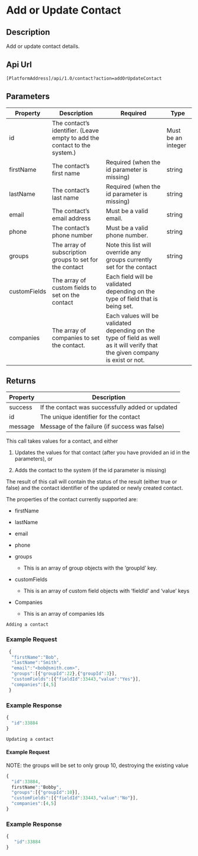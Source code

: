 # Add or Update Contact

## Description

Add or update contact details.

## Api Url

`[PlatformAddress]/api/1.0/contact?action=addOrUpdateContact`

## Parameters

| Property | Description | Required | Type |
| --- | --- | --- | --- |
| id           | The contact’s identifier. (Leave empty to add the contact to the system.) | | Must be an integer |
| firstName    | The contact’s first name                                                  | Required (when the id parameter is missing) | string |
| lastName     | The contact’s last name                                                   | Required (when the id parameter is missing) | string |
| email        | The contact’s email address                                               | Must be a valid email. | string |
| phone        | The contact’s phone number                                                | Must be a valid phone number. | string |
| groups       | The array of subscription groups to set for the contact                   | Note this list will override any groups currently set for the contact  | string |
| customFields | The array of custom fields to set on the contact                          | Each field will be validated depending on the type of field that is being set. |  |
| companies    | The array of companies to set the contact.                                | Each values will be validated depending on the type of field as well as it will verify that the given company is exist or not. | |


## Returns

| Property | Description |
| --- | --- |
| success | If the contact was successfully added or updated |
| id      | The unique identifier for the contact            |
| message | Message of the failure (if success was false)    |

This call takes values for a contact, and either

1.  Updates the values for that contact (after you have provided an id in the
    parameters), or

2.  Adds the contact to the system (if the id parameter is missing)

The result of this call will contain the status of the result (either true or
false) and the contact identifier of the updated or newly created contact.

The properties of the contact currently supported are:

-   firstName

-   lastName

-   email

-   phone

-   groups

    -   This is an array of group objects with the ‘groupId’ key.

-   customFields

    -   This is an array of custom field objects with ‘fieldId’ and ‘value’ keys

-   Companies

    -   This is an array of companies Ids
    

`Adding a contact`
    
### Example Request

```javascript
 {
  "firstName":"Bob",
  "lastName":"Smith",
  "email":"<bob@smith.com>",
  "groups":[{"groupId":22},{"groupId":3}],
  "customFields":[{"fieldId":33443,"value":"Yes"}],
  "companies":[4,5]
 }
```

### Example Response

```javascript
{
  "id":33884
}
```

`Updating a contact`

#### Example Request 

NOTE: the groups will be set to only group 10, destroying the existing value

```javascript
{
  "id":33884,
  firstName":"Bobby",
  "groups":[{"groupId":10}],
  "customFields":[{"fieldId":33443,"value":"No"}],
  "companies":[4,5]
}
```

### Example Response

```javascript
{
   "id":33884
}
```  
